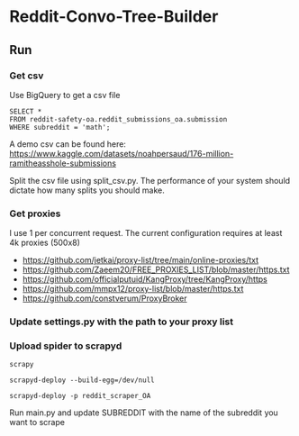# Reddit-Convo-Tree-Builder


## Run


### Get csv

Use BigQuery to get a csv file

```
SELECT *
FROM reddit-safety-oa.reddit_submissions_oa.submission
WHERE subreddit = 'math';
```

A demo csv can be found here: https://www.kaggle.com/datasets/noahpersaud/176-million-ramitheasshole-submissions

Split the csv file using split_csv.py. The performance of your system should dictate how many splits you should make.

### Get proxies

I use 1 per concurrent request. The current configuration requires at least 4k proxies (500x8)


- https://github.com/jetkai/proxy-list/tree/main/online-proxies/txt 
- https://github.com/Zaeem20/FREE_PROXIES_LIST/blob/master/https.txt 
- https://github.com/officialputuid/KangProxy/tree/KangProxy/https 
- https://github.com/mmpx12/proxy-list/blob/master/https.txt 
- https://github.com/constverum/ProxyBroker

### Update settings.py with the path to your proxy list

### Upload spider to scrapyd 
```scrapy```

```scrapyd-deploy --build-egg=/dev/null```

```scrapyd-deploy -p reddit_scraper_OA```

Run main.py and update SUBREDDIT with the name of the subreddit you want to scrape

